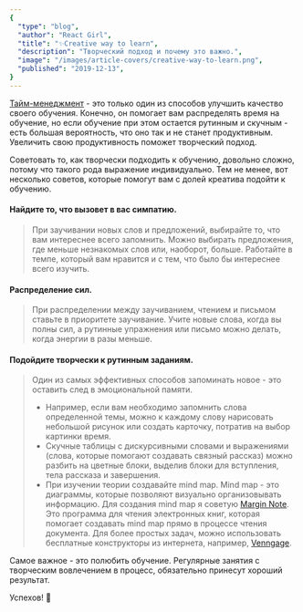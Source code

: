 ```yaml
---
{
  "type": "blog",
  "author": "React Girl",
  "title": "✨Creative way to learn",
  "description": "Творческий подход и почему это важно.",
  "image": "/images/article-covers/creative-way-to-learn.png",
  "published": "2019-12-13",
}
---
```


[Тайм-менеджмент](https://unicornsandme.netlify.com/article/a4-how-to-manage-your-study) - это только один из способов улучшить качество своего обучения. Конечно, он помогает вам распределять время на обучение, но если обучение при этом остается рутинным и скучным - есть большая вероятность, что оно так и не станет продуктивным.
Увеличить свою продуктивность поможет творческий подход.

Советовать то, как творчески подходить к обучению, довольно сложно, потому что такого рода выражение индивидуально. Тем не менее, вот несколько советов, которые помогут вам с долей креатива подойти к обучению.

#### Найдите то, что вызовет в вас симпатию. 
> При заучивании новых слов и предложений, выбирайте то, что вам интереснее всего запомнить. Можно выбирать предложения, где меньше незнакомых слов или, наоборот, больше. Работайте в темпе, который вам нравится и с тем, что было бы интереснее всего изучить.

#### Распределение сил.
> При распределении между заучиванием, чтением и письмом ставьте в приоритете заучивание. Учите новые слова, когда вы полны сил, а рутинные упражнения или письмо можно делать, когда энергии в разы меньше.

#### Подойдите творчески к рутинным заданиям.
> Один из самых эффективных способов запоминать новое - это оставить след в эмоциональной памяти. 
> - Например, если вам необходимо запомнить слова определенной темы, можно к каждому слову нарисовать небольшой рисунок или создать карточку, потратив на выбор картинки время. 
> - Скучные таблицы с дискурсивными словами и выражениями (слова, которые помогают создавать связный рассказ) можно разбить на цветные блоки, выделив блоки для вступления, тела рассказа и завершения.
> - При изучении теории создавайте mind map. Mind map - это диаграммы, которые позволяют визуально организовывать информацию.
Для создания mind map я советую [Margin Note](https://www.marginnote.com/). Это программа для чтения электронных книг, которая помогает создавать mind map прямо в процессе чтения документа. Для более простых задач, можно использовать бесплатные конструкторы из интернета, например, [Venngage](https://infograph.venngage.com/).

Самое важное - это полюбить обучение. Регулярные занятия с творческим вовлечением в процесс, обязательно принесут хороший результат. 

Успехов! 🖤